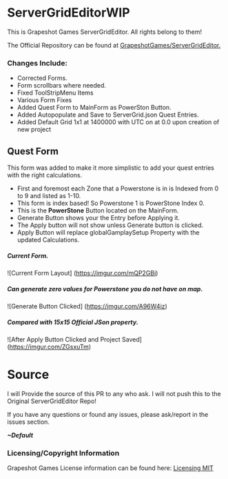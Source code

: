 # ServerGridEditorWIP

This is Grapeshot Games ServerGridEditor. All rights belong to them!

The Official Repository can be found at [GrapeshotGames/ServerGridEditor.](https://github.com/GrapeshotGames/ServerGridEditor)


### Changes Include:

* Corrected Forms.
* Form scrollbars where needed.
* Fixed ToolStripMenu Items
* Various Form Fixes
* Added Quest Form to MainForm as PowerSton Button.
* Added Autopopulate and Save to ServerGrid.json Quest Entries.
* Added Default Grid 1x1 at 1400000 with UTC on at 0.0 upon creation of new project


## Quest Form 

This form was added to make it more simplistic to add your quest entries with the right calculations.

- First and foremost each Zone that a Powerstone is in is Indexed from 0 to 9 and listed as 1-10.
- This form is index based! So Powerstone 1 is PowerStone Index 0.
- This is the **PowerStone** Button located on the MainForm.
- Generate Button shows your the Entry before Applying it.
- The Apply button will not show unless Generate button is clicked.
- Apply Button will replace globalGamplaySetup Property with the updated Calculations.

##### Current Form.
![Current Form Layout]
(https://imgur.com/mQP2GBi)

##### Can generate zero values for Powerstone you do not have on map.
![Generate Button Clicked]
(https://imgur.com/A96W4iz)

##### Compared with 15x15 Official JSon property.
![After Apply Button Clicked and Project Saved]
(https://imgur.com/ZGsxuTm)


# Source

I will Provide the source of this PR to any who ask. I will not push this to the Original ServerGridEditor Repo!

If you have any questions or found any issues, please ask/report in the issues section.

**_~Default_**

### Licensing/Copyright Information

Grapeshot Games License information can be found here: [Licensing MIT](https://github.com/GrapeshotGames/ServerGridEditor/blob/master/LICENSE)
